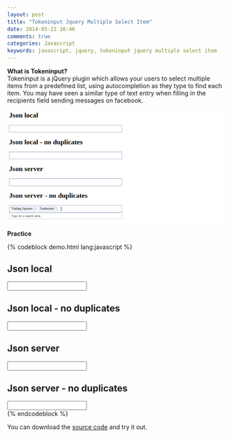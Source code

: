 ```yaml
---
layout: post
title: "Tokeninput Jquery Multiple Select Item"
date: 2014-05-22 16:46
comments: true
categories: Javascript
keywords: javascript, jquery, tokeninput jquery multiple select item
---
```


<p>
  <strong>What is Tokeninput?</strong><br/>
  Tokeninput is a jQuery plugin which allows your users to select multiple items from a predefined list, using autocompletion as they type to find each item. You may have seen a similar type of text entry when filling in the recipients field sending messages on facebook.
</p>

<p>
  <a class="fancybox" href="/images/tokeninput_jquery.png"><img src="/images/tokeninput_jquery.png" alt="" width="680" /></a>
</p>

<p>
  <strong>Practice</strong><br/>
</p>

{% codeblock demo.html lang:javascript %}
<html>
<head>
  <script type="text/javascript" src="https://ajax.googleapis.com/ajax/libs/jquery/1.5.1/jquery.min.js"></script>
  <script type="text/javascript" src="src/jquery.tokeninput.js"></script>
  <link rel="stylesheet" href="styles/token-input.css" type="text/css" />
  <link rel="stylesheet" href="styles/token-input-facebook.css" type="text/css" />
</head>
<body>
  <h2 id="theme">Json local</h2>
  <div>
    <input type="text" id="input-local" />
    <script type="text/javascript">
      $(document).ready(function() {
        $("#input-local").tokenInput([
            {"id":"856","name":"House"},
            {"id":"1035","name":"Desperate Housewives"}
          ], {
          theme: "facebook"
        });
      });
    </script>
  </div>

  <h2 id="theme">Json local - no duplicates</h2>
  <div>
    <input type="text" id="input-local-prevent-duplicates" />
    <script type="text/javascript">
      $(document).ready(function() {
        $("#input-local-prevent-duplicates").tokenInput([
            {"id":"856","name":"House"},
            {"id":"1035","name":"Desperate Housewives"}
          ], {
          theme: "facebook",
          preventDuplicates: true
        });
      });
    </script>
  </div>

  <h2 id="theme">Json server</h2>
  <div>
    <input type="text" id="input-server" />
    <script type="text/javascript">
      $(document).ready(function() {
        $("#input-server").tokenInput("http://shell.loopj.com/tokeninput/tvshows.php", {
          theme: "facebook"
        });
      });
    </script>
  </div>

  <h2 id="prevent-duplicates">Json server - no duplicates</h2>
  <div>
    <input type="text" id="input-server-prevent-duplicates" />
    <script type="text/javascript">
      $(document).ready(function() {
        $("#input-server-prevent-duplicates").tokenInput("http://shell.loopj.com/tokeninput/tvshows.php", {
          theme: "facebook",
          preventDuplicates: true
        });
      });
    </script>
  </div>
</body>
</html>
{% endcodeblock %}

<p>
  You can download the <a href="https://github.com/Bunlong/tokeninput_jquery" target="_blank">source code</a> and try it out.
</p>